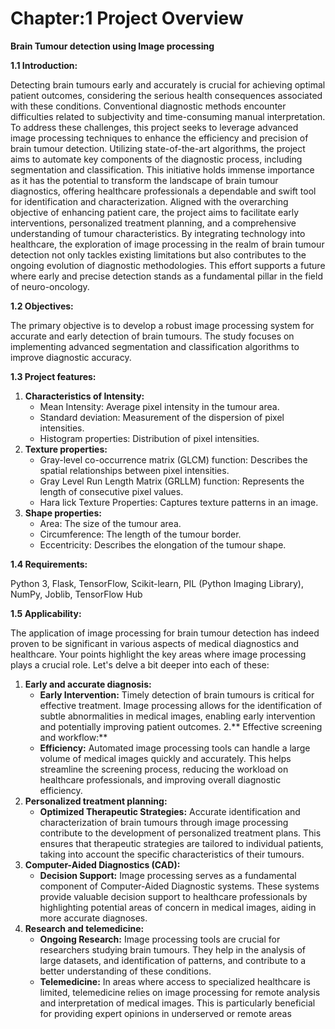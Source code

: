 # Chapter:1 Project Overview
**Brain Tumour detection using Image processing**

**1.1 Introduction:**

Detecting brain tumours early and accurately is crucial for achieving optimal patient outcomes, considering the serious health consequences associated with these conditions. Conventional diagnostic methods encounter difficulties related to subjectivity and time-consuming manual interpretation. To address these challenges, this project seeks to leverage advanced image processing techniques to enhance the efficiency and precision of brain tumour detection. Utilizing state-of-the-art algorithms, the project aims to automate key components of the diagnostic process, including segmentation and classification.
This initiative holds immense importance as it has the potential to transform the landscape of brain tumour diagnostics, offering healthcare professionals a dependable and swift tool for identification and characterization. Aligned with the overarching objective of enhancing patient care, the project aims to facilitate early interventions, personalized treatment planning, and a comprehensive understanding of tumour characteristics. By integrating technology into healthcare, the exploration of image processing in the realm of brain tumour detection not only tackles existing limitations but also contributes to the ongoing evolution of diagnostic methodologies. This effort supports a future where early and precise detection stands as a fundamental pillar in the field of neuro-oncology.

**1.2 Objectives:**

The primary objective is to develop a robust image processing system for accurate and early detection of brain tumours. The study focuses on implementing advanced segmentation and classification algorithms to improve diagnostic accuracy.

**1.3 Project features:**
1.	**Characteristics of Intensity:**
    - Mean Intensity: Average pixel intensity in the tumour area.
    - Standard deviation: Measurement of the dispersion of pixel intensities.
    - Histogram properties: Distribution of pixel intensities.
2.	**Texture properties:**
    - Gray-level co-occurrence matrix (GLCM) function: Describes the spatial relationships between pixel intensities.
    - Gray Level Run Length Matrix (GRLLM) function: Represents the length of consecutive pixel values.
    - Hara lick Texture Properties: Captures texture patterns in an image.
3.	**Shape properties:**
    - Area: The size of the tumour area.
    - Circumference: The length of the tumour border.
    - Eccentricity: Describes the elongation of the tumour shape.

**1.4 Requirements:**

Python 3, Flask, TensorFlow, Scikit-learn, PIL (Python Imaging Library), NumPy, Joblib, TensorFlow Hub

**1.5 Applicability:**

The application of image processing for brain tumour detection has indeed proven to be significant in various aspects of medical diagnostics and healthcare. Your points highlight the key areas where image processing plays a crucial role. Let's delve a bit deeper into each of these:

1. **Early and accurate diagnosis:**
   - **Early Intervention:** Timely detection of brain tumours is critical for effective treatment. Image processing allows for the identification of subtle abnormalities in medical images, enabling early intervention and potentially improving patient outcomes.
2.** Effective screening and workflow:**
   - **Efficiency:** Automated image processing tools can handle a large volume of medical images quickly and accurately. This helps streamline the screening process, reducing the workload on healthcare professionals, and improving overall diagnostic efficiency.
3. **Personalized treatment planning:**
   - **Optimized Therapeutic Strategies:**  Accurate identification and characterization of brain tumours through image processing contribute to the development of personalized treatment plans. This ensures that therapeutic strategies are tailored to individual patients, taking into account the specific characteristics of their tumours.
4. **Computer-Aided Diagnostics (CAD):**
   - **Decision Support:** Image processing serves as a fundamental component of Computer-Aided Diagnostic systems. These systems provide valuable decision support to healthcare professionals by highlighting potential areas of concern in medical images, aiding in more accurate diagnoses.
5. **Research and telemedicine:**
   - **Ongoing Research:** Image processing tools are crucial for researchers studying brain tumours. They help in the analysis of large datasets, and identification of patterns, and contribute to a better understanding of these conditions.
   - **Telemedicine:** In areas where access to specialized healthcare is limited, telemedicine relies on image processing for remote analysis and interpretation of medical images. This is particularly beneficial for providing expert opinions in underserved or remote areas

